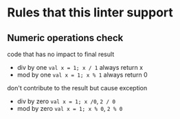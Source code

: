 # Rules that this linter support

## Numeric operations check

code that has no impact to final result

- div by one `val x = 1; x / 1` always return x
- mod by one `val x = 1; x % 1` always return 0

don't contribute to the result but cause exception

- div by zero `val x = 1; x /0`, `2 / 0` 
- mod by zero `val x = 1; x % 0`, `2 % 0`